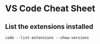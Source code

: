 # VS Code Cheat Sheet

## List the extensions installed

```console
code --list-extensions --show-versions
```
